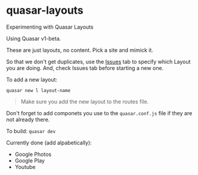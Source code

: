 # quasar-layouts
Experimenting with Quasar Layouts

Using Quasar v1-beta.

These are just layouts, no content. Pick a site and mimick it.

So that we don't get duplicates, use the [Issues](https://github.com/hawkeye64/quasar-layouts/issues) tab to specify which Layout you are doing. And, check Issues tab before starting a new one.

To add a new layout:
```
quasar new l layout-name
```

> Make sure you add the new layout to the routes file.

Don't forget to add componets you use to the `quasar.conf.js` file if they are not already there.

To build: `quasar dev`

Currently done (add alpabetically):
- Google Photos
- Google Play
- Youtube
